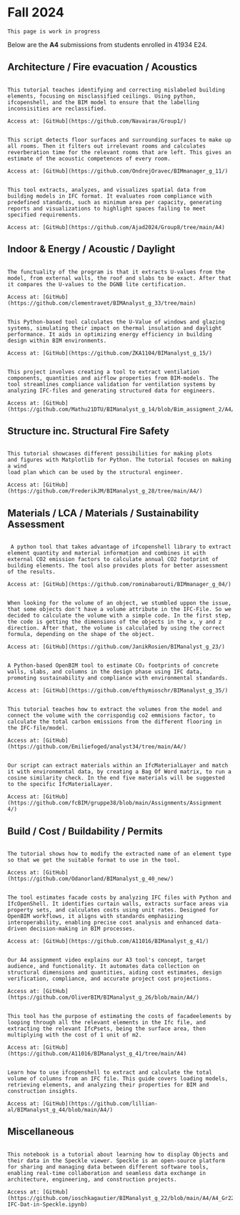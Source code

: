 # Fall 2024

```{attention}
This page is work in progress
```

Below are the **A4** submissions from students enrolled in 41934 E24.


<!--
Missing groups:
- Group 27 https://github.com/s237221/BIManalyst_g_27/blob/main/A4/Tutorial.md
- And many more.

-->


## Architecture / Fire evacuation / Acoustics

<!-- Group 1 -->
```{dropdown} **Group 1**: How to Identify Mislabeled Building Elements and Reclassify Them

This tutorial teaches identifying and correcting mislabeled building elements, focusing on misclassified ceilings. Using python, ifcopenshell, and the BIM model to ensure that the labelling inconsisities are reclassified.

Access at: [GitHub](https://github.com/Navairax/Group1/)

```

<!-- Group 11 -->
```{dropdown} **Group 11**: Surface Analysis and Reverberation Calculation

This script detects floor surfaces and surrounding surfaces to make up all rooms. Then it filters out irrelevant rooms and calculates reverberation time for the relevant rooms that are left. This gives an estimate of the acoustic competences of every room.

Access at: [GitHub](https://github.com/OndrejOravec/BIMmanager_g_11/)

```

<!-- Group 8 -->
```{dropdown} **Group 8**: IFC Spatial Analysis Compliance Tool

This tool extracts, analyzes, and visualizes spatial data from building models in IFC format. It evaluates room compliance with predefined standards, such as minimum area per capacity, generating reports and visualizations to highlight spaces failing to meet specified requirements.

Access at: [GitHub](https://github.com/Ajad2024/Group8/tree/main/A4)

```


## Indoor & Energy / Acoustic / Daylight

<!-- Group 33 -->
```{dropdown} **Group 33**: Extracting U-values from Model

The functuality of the program is that it extracts U-values from the model, from external walls, the roof and slabs to be exact. After that it compares the U-values to the DGNB lite certification.

Access at: [GitHub](https://github.com/clementravet/BIMAnalyst_g_33/tree/main)

```

<!-- Group 15 -->
```{dropdown} **Group 15**: U-Value Calculation Tool for Windows and Glazing

This Python-based tool calculates the U-Value of windows and glazing systems, simulating their impact on thermal insulation and daylight performance. It aids in optimizing energy efficiency in building design within BIM environments.

Access at: [GitHub](https://github.com/ZKA1104/BIManalyst_g_15/)

```

<!-- Group 14 -->
```{dropdown} **Group 14**: Ventilation Validation Tool from BIM Models

This project involves creating a tool to extract ventilation components, quantities and airflow properties from BIM-models. The tool streamlines compliance validation for ventilation systems by analyzing IFC-files and generating structured data for engineers.

Access at: [GitHub](https://github.com/Mathu21DTU/BIManalyst_g_14/blob/Bim_assigment_2/A4/A4.md)

```

## Structure inc. Structural Fire Safety

<!-- Group 28 -->
```{dropdown} **Group 28**: Wind load visualization using Matplotlib

This tutorial showcases different possibilities for making plots
and figures with Matplotlib for Python. The tutorial focuses on making a wind
load plan which can be used by the structural engineer.

Access at: [GitHub](https://github.com/FrederikJM/BIManalyst_g_28/tree/main/A4/)

```


## Materials / LCA / Materials / Sustainability Assessment

<!-- Group 4 -->
```{dropdown} **Group 4**: Using Python and Ifcopenshell to estimate building's CO2 emission

 A python tool that takes advantage of ifcopenshell library to extract element quantity and material information and combines it with external CO2 emission factors to calculate annual CO2 footprint of building elements. The tool also provides plots for better assessment of the results.

Access at: [GitHub](https://github.com/rominabarouti/BIMmanager_g_04/)

```

<!-- Group 23 -->
```{dropdown} **Group 23**: Volume Calculation for Objects in an IFC-File

When looking for the volume of an object, we stumbled uppon the issue, that some objects don't have a volume attribute in the IFC-File. So we decided to calculate the volume with a simple code. In the first step, the code is getting the dimensions of the objects in the x, y and z direction. After that, the volume is calculated by using the correct formula, depending on the shape of the object.

Access at: [GitHub](https://github.com/JanikRosien/BIManalyst_g_23/)

```

<!-- Group 35 -->
```{dropdown} **Group 35**: CO₂ Footprint Calculation Tool for Structural Concrete

A Python-based OpenBIM tool to estimate CO₂ footprints of concrete walls, slabs, and columns in the design phase using IFC data, promoting sustainability and compliance with environmental standards.

Access at: [GitHub](https://github.com/efthymioschr/BIManalyst_g_35/)

```

<!-- Group 34 -->
```{dropdown} **Group 34**: How to identify co2 emissions from flooring in a building

This tutorial teaches how to extract the volumes from the model and connect the volume with the corrispondig co2 emmisions factor, to calculate the total carbon emissions from the different flooring in the IFC-file/model.

Access at: [GitHub](https://github.com/Emiliefoged/analyst34/tree/main/A4/)

```

<!-- Group 38 -->
```{dropdown} **Group 38**: Automatization of matching Ifc data with environmental data

Our script can extract materials within an IfcMaterialLayer and match it with environmental data, by creating a Bag Of Word matrix, to run a cosine similarity check. In the end five materials will be suggested to the specific IfcMaterialLayer.

Access at: [GitHub](https://github.com/fcBIM/gruppe38/blob/main/Assignments/Assignment 4/)

```

## Build / Cost / Buildability / Permits

<!-- Group 40 -->
```{dropdown} **Group 40**: Modifying the extracted ifc type name from model

The tutorial shows how to modify the extracted name of an element type so that we get the suitable format to use in the tool.

Access at: [GitHub](https://github.com/Odanorland/BIManalyst_g_40_new/)

```

<!-- Group 41 -->
```{dropdown} **Group 41**: Cost Estimation with IfcPsets

The tool estimates facade costs by analyzing IFC files with Python and IfcOpenShell. It identifies curtain walls, extracts surface areas via property sets, and calculates costs using unit rates. Designed for OpenBIM workflows, it aligns with standards emphasizing interoperability, enabling precise cost analysis and enhanced data-driven decision-making in BIM processes.

Access at: [GitHub](https://github.com/A11016/BIManalyst_g_41/)

```

<!-- Group 26 -->
```{dropdown} **Group 26**: Automated data- and cost collection

Our A4 assignment video explains our A3 tool's concept, target audience, and functionality. It automates data collection on structural dimensions and quantities, aiding cost estimates, design verification, compliance, and accurate project cost projections.

Access at: [GitHub](https://github.com/OliverBIM/BIManalyst_g_26/blob/main/A4/)

```

<!-- Group 41 -->
```{dropdown} **Group 41**: Estimating the cost of facadeelements through IfcPsets

This tool has the purpose of estimating the costs of facadeelements by looping through all the relevant elements in the Ifc file, and extracting the relevant IfcPsets, being the surface area, then multiplying with the cost of 1 unit of m2.

Access at: [GitHub](https://github.com/A11016/BIManalyst_g_41/tree/main/A4)

```

<!-- Group 44 -->
```{dropdown} **Group 44**: Extracting IFC Element Properties: A Guide to Accessing Column Volumes with ifcopenshell

Learn how to use ifcopenshell to extract and calculate the total volume of columns from an IFC file. This guide covers loading models, retrieving elements, and analyzing their properties for BIM and construction insights.

Access at: [GitHub](https://github.com/lillian-al/BIManalyst_g_44/blob/main/A4/)

```


## Miscellaneous

<!-- Group 22 -->
```{dropdown} **Group 22**: How to display IFC data in Speckle

This notebook is a tutorial about learning how to display Objects and their data in the Speckle viewer. Speckle is an open-source platform for sharing and managing data between different software tools, enabling real-time collaboration and seamless data exchange in architecture, engineering, and construction projects.

Access at: [GitHub](https://github.com/ioschkagautier/BIManalyst_g_22/blob/main/A4/A4_Gr22_Display-IFC-Dat-in-Speckle.ipynb)

```
